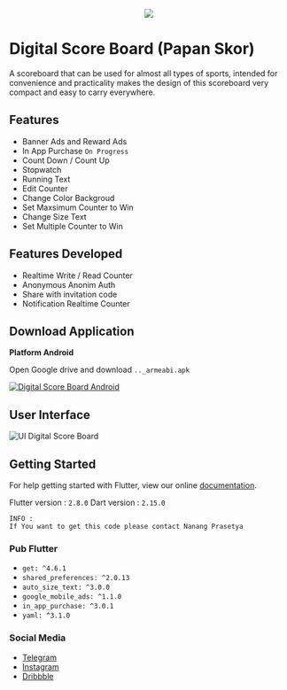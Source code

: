 <p align="center">
    <img src="https://drive.google.com/uc?export=view&id=1d7zLLek0yAtbLmUtZB_x5Oac5c8IjGT2">
</p>

# Digital Score Board (Papan Skor)

A scoreboard that can be used for almost all types of sports, intended for convenience and practicality makes the design of this scoreboard very compact and easy to carry everywhere.

## Features

* Banner Ads and Reward Ads
* In App Purchase `On Progress`
* Count Down / Count Up
* Stopwatch
* Running Text
* Edit Counter
* Change Color Backgroud
* Set Maxsimum Counter to Win
* Change Size Text
* Set Multiple Counter to Win

## Features Developed

* Realtime Write / Read Counter
* Anonymous Anonim Auth
* Share with invitation code
* Notification Realtime Counter

## Download Application

**Platform Android**

Open Google drive and download `.._armeabi.apk`

[![Digital Score Board Android](https://upload.wikimedia.org/wikipedia/commons/thumb/1/12/Google_Drive_icon_%282020%29.svg/100px-Google_Drive_icon_%282020%29.svg.png)](https://drive.google.com/file/d/13cD2RccWDLSoGRblQZ-H7sZbG8TPtGiS/view?usp=sharing)

## User Interface

![UI Digital Score Board](https://drive.google.com/uc?export=view&id=1atPTx8vXy15wS-tUKxu7RbZHgMiFs7Fp)

## Getting Started

For help getting started with Flutter, view our online
[documentation](https://flutter.io/).

Flutter version : `2.8.0`
Dart version : `2.15.0`

```note
INFO : 
If You want to get this code please contact Nanang Prasetya
```

### Pub Flutter

* `get: ^4.6.1`
* `shared_preferences: ^2.0.13`
* `auto_size_text: ^3.0.0`
* `google_mobile_ads: ^1.1.0`
* `in_app_purchase: ^3.0.1`
* `yaml: ^3.1.0`

### Social Media

* [Telegram](https://t.me/biscuit_uiux)
* [Instagram](https://www.instagram.com/biscuit_uiux/)
* [Dribbble](https://dribbble.com/biscuit_uiux)
